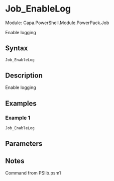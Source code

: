 # Job_EnableLog
Module: Capa.PowerShell.Module.PowerPack.Job

Enable logging

## Syntax

```powershell
Job_EnableLog
```

## Description

Enable logging

## Examples

### Example 1
```powershell
Job_EnableLog
```
    

## Parameters


## Notes

Command from PSlib.psm1
